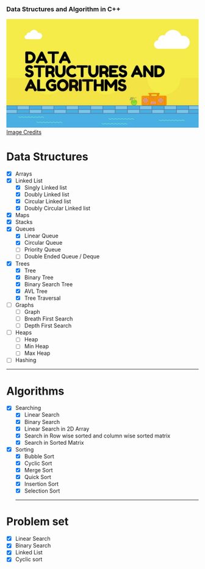 ### Data Structures and Algorithm in C++

![dsa-banner](imgs/dsa-banner.jpg)
[Image Credits](https://medium.com/@mohamedmansormemo/algorithms-and-data-structure-1c2ad2dd8675)

# Data Structures

- [x] Arrays
- [x] Linked List
  - [x] Singly Linked list
  - [x] Doubly Linked list
  - [x] Circular Linked list
  - [x] Doubly Circular Linked list
- [x] Maps
- [x] Stacks
- [x] Queues
  - [x] Linear Queue
  - [x] Circular Queue
  - [ ] Priority Queue
  - [ ] Double Ended Queue / Deque
- [x] Trees
  - [x] Tree
  - [x] Binary Tree
  - [x] Binary Search Tree
  - [x] AVL Tree
  - [x] Tree Traversal
- [ ] Graphs
  - [ ] Graph
  - [ ] Breath First Search
  - [ ] Depth First Search
- [ ] Heaps
  - [ ] Heap
  - [ ] Min Heap
  - [ ] Max Heap
- [ ] Hashing

<hr>

# Algorithms

- [x] Searching
  - [x] Linear Search
  - [x] Binary Search
  - [x] Linear Search in 2D Array
  - [x] Search in Row wise sorted and column wise sorted matrix
  - [x] Search in Sorted Matrix
- [x] Sorting
  - [x] Bubble Sort
  - [x] Cyclic Sort
  - [x] Merge Sort
  - [x] Quick Sort
  - [x] Insertion Sort
  - [x] Selection Sort
  <hr>

# Problem set

- [x] Linear Search
- [x] Binary Search
- [x] Linked List
- [x] Cyclic sort
